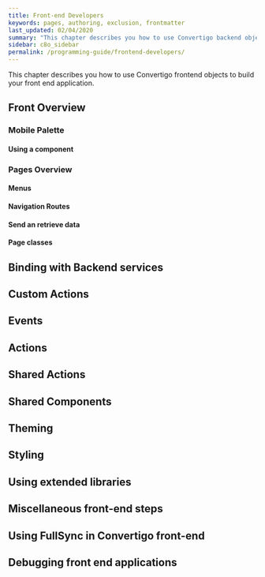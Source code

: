 ```yaml
---
title: Front-end Developers
keywords: pages, authoring, exclusion, frontmatter
last_updated: 02/04/2020
summary: "This chapter describes you how to use Convertigo backend objects to connect your data and build backend services."
sidebar: c8o_sidebar
permalink: /programming-guide/frontend-developers/
---
```

This chapter describes you how to use Convertigo frontend objects to build your front end application.

## Front Overview

### Mobile Palette

#### Using a component

### Pages Overview

#### Menus

#### Navigation Routes

#### Send an retrieve data

#### Page classes

## Binding with Backend services

## Custom Actions

## Events

## Actions

## Shared Actions

## Shared Components

## Theming

## Styling

## Using extended libraries

## Miscellaneous front-end steps

## Using FullSync in Convertigo front-end

## Debugging front end applications